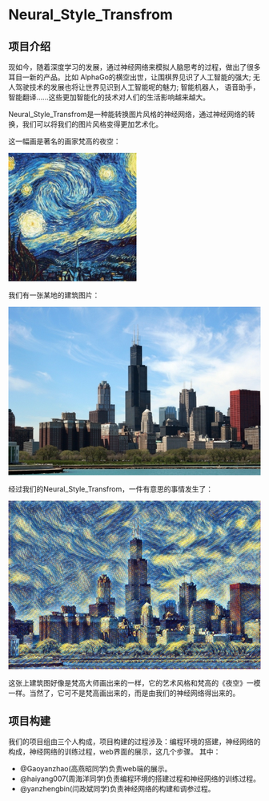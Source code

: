 Neural_Style_Transfrom
======================
项目介绍
----------------------
现如今，随着深度学习的发展，通过神经网络来模拟人脑思考的过程，做出了很多耳目一新的产品。比如 AlphaGo的横空出世，让围棋界见识了人工智能的强大;  无人驾驶技术的发展也将让世界见识到人工智能呢的魅力;  智能机器人， 语音助手， 智能翻译......这些更加智能化的技术对人们的生活影响越来越大。

Neural_Style_Transfrom是一种能转换图片风格的神经网络，通过神经网络的转换，我们可以将我们的图片风格变得更加艺术化。


这一幅画是著名的画家梵高的夜空：

![](md_images/style_denoised_starry.jpg)


我们有一张某地的建筑图片：

![](md_images/test.jpg)


经过我们的Neural_Style_Transfrom，一件有意思的事情发生了：

![](md_images/denoised_starry.jpg)


这张上建筑图好像是梵高大师画出来的一样，它的艺术风格和梵高的《夜空》一模一样。当然了，它可不是梵高画出来的，而是由我们的神经网络得出来的。

项目构建
----------------------
我们的项目组由三个人构成，项目构建的过程涉及：编程环境的搭建，神经网络的构成，神经网络的训练过程，web界面的展示，这几个步骤。
其中：
* @Gaoyanzhao(高燕昭同学)负责web端的展示。
* @haiyang007(周海洋同学)负责编程环境的搭建过程和神经网络的训练过程。
* @yanzhengbin(闫政斌同学)负责神经网络的构建和调参过程。